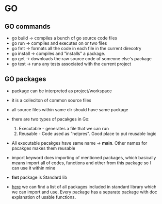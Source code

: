 # GO

## GO commands
- go build -> compiles a bunch of go source code files
- go run -> compiles and executes on or two files
- go fmt -> formats all the code in each file in the current direcotry
- go install -> compiles and "installs" a package.
- go get -> downloads the raw source code of someone else's package
- go test -> runs any tests associated with the current project

## GO packages
* package can be interpreted as project/workspace
* it is a colleciton of common source files
* all source files within same dir should have same package

* there are two types of pacakges in Go:
    1. Executable - generates a file that we can run
    2. Reusable - Code used as "helpres". Good place to put reusable logic

* All executable pacakges have same name -> <b>main</b>. Other names for pacakges makes them reusable

* import keyword does importing of mentioned packages, which basically means import all of codes, functions and other from this package so I can use it within mine
* <b>fmt</b> package is Standard lib
* <a href="hhtps://golang.org/pkg/">here</a> we can find a list of all packages included in standard library which we can import and use. Every package has a separate package with doc explanation of usable functions.
